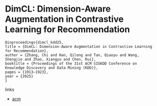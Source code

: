 # DimCL: Dimension-Aware Augmentation in Contrastive Learning for Recommendation

```
@inproceedings{dimcl_kdd25,
title = {DimCL: Dimension-Aware Augmentation in Contrastive Learning for Recommendation},
author = {Zhang, Chi and Han, Qilong and Tan, Qiaoyu and Wang, Shengjie and Zhao, Xiangyu and Chen, Rui},
booktitle = {Proceedings of the 31st ACM SIGKDD Conference on Knowledge Discovery and Data Mining (KDD)},
pages = {1913–1923},
year = {2025}
}
```

links
- [acm](https://dl.acm.org/doi/10.1145/3690624.3709200)
